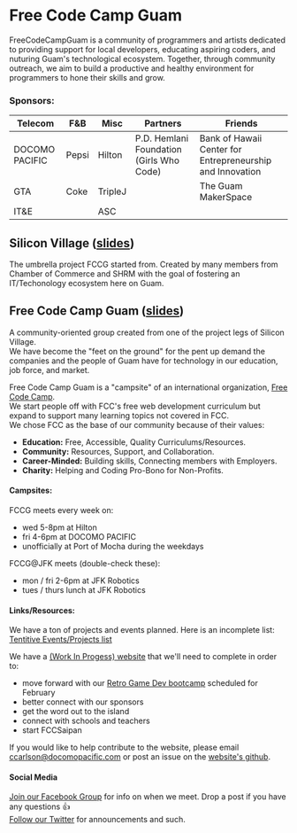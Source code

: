 # Free Code Camp Guam

FreeCodeCampGuam is a community of programmers and artists dedicated to providing support for local developers, educating aspiring coders, and nuturing Guam's technological ecosystem. Together, through community outreach, we aim to build a productive and healthy environment for programmers to hone their skills and grow.

### Sponsors:
 

| Telecom        | F&B              | Misc    | Partners | Friends |
|----------------|------------------|---------|-------------------------------------------|---|
| DOCOMO PACIFIC | Pepsi            | Hilton  | P.D. Hemlani Foundation (Girls Who Code) | Bank of Hawaii Center for Entrepreneurship and Innovation |
| GTA            | Coke             | TripleJ |   |  The Guam MakerSpace |
| IT&E           |                  | ASC     |   |   |


## Silicon Village ([slides](https://drive.google.com/open?id=1wBRl_wZwFHr988mdtQBvDazmCAoW6ZJ7GWAFjArkFuc))  
The umbrella project FCCG started from.
Created by many members from Chamber of Commerce and SHRM with the goal of fostering an IT/Techonology ecosystem here on Guam.  
## Free Code Camp Guam ([slides](https://drive.google.com/open?id=1ScIE1XqmlmvRxvtb28NOoL-vtaLLKqfIfr1r_bph_iM))  
A community-oriented group created from one of the project legs of Silicon Village.  
We have become the "feet on the ground" for the pent up demand the companies and the people of Guam have for technology in our education, job force, and market.  

Free Code Camp Guam is a "campsite" of an international organization, [Free Code Camp](https://www.freecodecamp.com/).  
We start people off with FCC's free web development curriculum but expand to support many learning topics not covered in FCC.  
We chose FCC as the base of our community because of their values:

* **Education:** Free, Accessible, Quality Curriculums/Resources.  
* **Community:** Resources, Support, and Collaboration.  
* **Career-Minded:** Building skills, Connecting members with Employers.  
* **Charity:** Helping and Coding Pro-Bono for Non-Profits.  

#### Campsites:

FCCG meets every week on:

* wed 5-8pm at Hilton
* fri 4-6pm at DOCOMO PACIFIC  
* unofficially at Port of Mocha during the weekdays

FCCG@JFK meets (double-check these):  

* mon / fri 2-6pm at JFK Robotics
* tues / thurs lunch at JFK Robotics


#### Links/Resources:

We have a ton of projects and events planned. Here is an incomplete list: [Tentitive Events/Projects list](https://drive.google.com/open?id=1StzKbmley0WBTotUPBJ3tG8FBOS_bKnuO2Zo0eIAOWI)  

We have a [(Work In Progess) website](https://freecodecampguam.github.io/) that we'll need to complete in order to:

* move forward with our [Retro Game Dev bootcamp](bootcamp.md) scheduled for February
* better connect with our sponsors  
* get the word out to the island
* connect with schools and teachers
* start FCCSaipan

If you would like to help contribute to the website, please email [ccarlson@docomopacific.com](mailto:ccarlson@docomopacific.com) or post an issue on the [website's github](https://github.com/FreeCodeCampGuam/freecodecampguam.github.io/issues/new).

#### Social Media  
[Join our Facebook Group](https://www.facebook.com/groups/free.code.camp.guam) for info on when we meet. Drop a post if you have any questions 👍  
[Follow our Twitter](https://twitter.com/FCCGuam) for announcements and such.  
